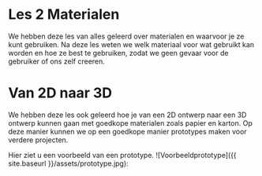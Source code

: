 # Les 2 Materialen

We hebben deze les van alles geleerd over materialen en waarvoor je ze kunt gebruiken. Na deze les weten we welk materiaal voor wat gebruikt kan worden en hoe ze best te gebruiken, zodat we geen gevaar voor de gebruiker of ons zelf creeren.

# Van 2D naar 3D

We hebben deze les ook geleerd hoe je van een 2D ontwerp naar een 3D ontwerp kunnen gaan met goedkope materialen zoals papier en karton. Op deze manier kunnen we op een goedkope manier prototypes maken voor verdere projecten.

Hier ziet u een voorbeeld van een prototype.
![Voorbeeldprototype]({{ site.baseurl }}/assets/prototype.jpg):
